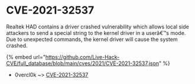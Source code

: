 # CVE-2021-32537

Realtek HAD contains a driver crashed vulnerability which allows local side attackers to send a special string to the kernel driver in a userâ€™s mode. Due to unexpected commands, the kernel driver will cause the system crashed.

{% embed url="https://github.com/Live-Hack-CVE/full_database/blob/main/cves/2021/CVE-2021-32537.json" %}


* 0vercl0k ~> [CVE-2021-32537](https://www.alice-snow.ru/2021/database/cve-2021-32537/cve-2021-32537-0vercl0k)